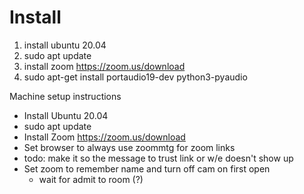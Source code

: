 # Install

1. install ubuntu 20.04
1. sudo apt update
1. install zoom https://zoom.us/download
1. sudo apt-get install portaudio19-dev python3-pyaudio

Machine setup instructions

- Install Ubuntu 20.04
- sudo apt update
- Install Zoom https://zoom.us/download
- Set browser to always use zoommtg for zoom links
- todo: make it so the message to trust link or w/e doesn't show up
- Set zoom to remember name and turn off cam on first open
  - wait for admit to room (?)
